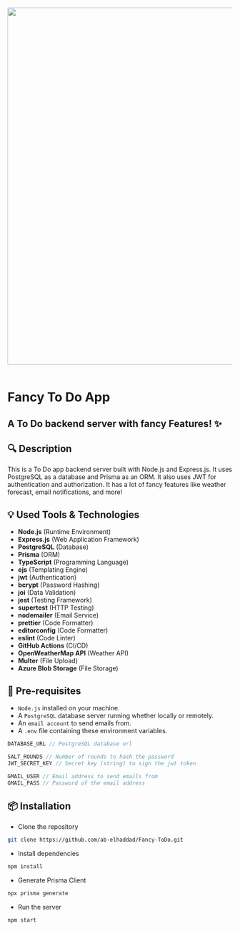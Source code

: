 <p align="center">
  <br>
  <img width="800" src="https://github.com/ab-elhaddad/Fancy-ToDo/assets/113056556/bfeb7458-2791-418d-bdad-c9b238885ac6">
  <br>
  <br>
</p>

# Fancy To Do App

## A To Do backend server with fancy Features! ✨

## 🔍 Description

This is a To Do app backend server built with Node.js and Express.js. It uses PostgreSQL as a database and Prisma as an ORM. It also uses JWT for authentication and authorization. It has a lot of fancy features like weather forecast, email notifications, and more!

## 💡 Used Tools & Technologies

- **Node.js** (Runtime Environment)
- **Express.js** (Web Application Framework)
- **PostgreSQL** (Database)
- **Prisma** (ORM)
- **TypeScript** (Programming Language)
- **ejs** (Templating Engine)
- **jwt** (Authentication)
- **bcrypt** (Password Hashing)
- **joi** (Data Validation)
- **jest** (Testing Framework)
- **supertest** (HTTP Testing)
- **nodemailer** (Email Service)
- **prettier** (Code Formatter)
- **editorconfig** (Code Formatter)
- **eslint** (Code Linter)
- **GitHub Actions** (CI/CD)
- **OpenWeatherMap API** (Weather API)
- **Multer** (File Upload)
- **Azure Blob Storage** (File Storage)

## 🔧 Pre-requisites

- `Node.js` installed on your machine.
- A `PostgreSQL` database server running whether locally or remotely.
- An `email account` to send emails from.
- A `.env` file containing these environment variables.

```js
DATABASE_URL // PostgreSQL database url

SALT_ROUNDS // Number of rounds to hash the password
JWT_SECRET_KEY // Secret key (string) to sign the jwt token

GMAIL_USER // Email address to send emails from
GMAIL_PASS // Password of the email address
```

## 📦 Installation

- Clone the repository

```bash
git clone https://github.com/ab-elhaddad/Fancy-ToDo.git
```

- Install dependencies

```bash
npm install
```

- Generate Prisma Client

```bash
npx prisma generate
```

- Run the server

```bash
npm start
```
